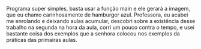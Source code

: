Programa super simples, basta usar a função main e ele gerará a imagem,
 que eu chamo carinhosamente de hamburger azul.
Professora, eu acabei me enrolando e deixando aulas acumular,
 descobri sobre a existência desse trabalho na segunda na hora da aula,
 corri um pouco contra o tempo, e usei bastante coisa dos exemplos que a senhora colocou nos exemplos da práticas das primairas aulas.